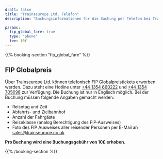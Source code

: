 ```yaml
---
draft: false
title: "Trainseurope Ltd. Telefon"
description: "Buchungsinformationen für die Buchung per Telefon bei Trainseurope Ltd."

params:
  fip_global_fare: true
  type: "phone"
  fee: 10£
---
```


{{% booking-section "fip_global_fare" %}}

## FIP Globalpreis

Über Trainseurope Ltd. können telefonisch FIP Globalpreistickets erworben werden. Dazu steht eine Hotline unter [+44 1354 660222](tel:+441354660222) und [+44 1354 705098](tel:+441354705098) zur Verfügung. Die Buchung ist nur in Englisch möglich. Bei der Buchung müssen folgende Angaben gemacht werden:

- Reisetag und Zeit
- Abfahrts- und Zielbahnhof
- Anzahl der Fahrgäste
- Reiseklasse (analog Berechtigung des FIP-Ausweises)
- Foto des FIP Ausweises aller reisender Personen per E-Mail an [sales@trainseurope.co.uk](mailto:sales@trainseurope.co.uk)

**Pro Buchung wird eine Buchungsgebühr von 10£ erhoben.**

{{% /booking-section %}}

